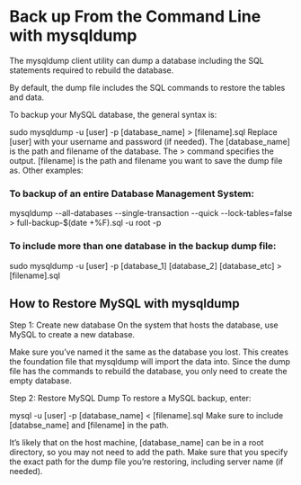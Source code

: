 # Back up From the Command Line with mysqldump
The mysqldump client utility can dump a database including the SQL statements required to rebuild the database.

By default, the dump file includes the SQL commands to restore the tables and data.

To backup your MySQL database, the general syntax is:

sudo mysqldump -u [user] -p [database_name] > [filename].sql
Replace [user] with your username and password (if needed).
The [database_name] is the path and filename of the database.
The > command specifies the output.
[filename] is the path and filename you want to save the dump file as.
Other examples:

### To backup of an entire Database Management System:

mysqldump --all-databases --single-transaction --quick --lock-tables=false > full-backup-$(date +%F).sql -u root -p
### To include more than one database in the backup dump file:

sudo mysqldump -u [user] -p [database_1] [database_2] [database_etc] > [filename].sql
## How to Restore MySQL with mysqldump
Step 1: Create new database
On the system that hosts the database, use MySQL to create a new database.

Make sure you’ve named it the same as the database you lost. This creates the foundation file that mysqldump will import the data into. Since the dump file has the commands to rebuild the database, you only need to create the empty database.

Step 2: Restore MySQL Dump
To restore a MySQL backup, enter:

mysql -u [user] -p [database_name] < [filename].sql
Make sure to include [databse_name] and [filename] in the path.

It’s likely that on the host machine, [database_name] can be in a root directory, so you may not need to add the path. Make sure that you specify the exact path for the dump file you’re restoring, including server name (if needed).